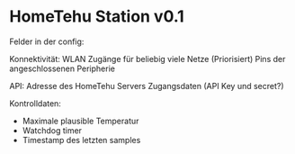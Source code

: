 # HomeTehu Station v0.1

Felder in der config:

Konnektivität:
WLAN Zugänge für beliebig viele Netze (Priorisiert)
Pins der angeschlossenen Peripherie

API:
Adresse des HomeTehu Servers
Zugangsdaten (API Key und secret?)


Kontrolldaten:
- Maximale plausible Temperatur
- Watchdog timer
- Timestamp des letzten samples